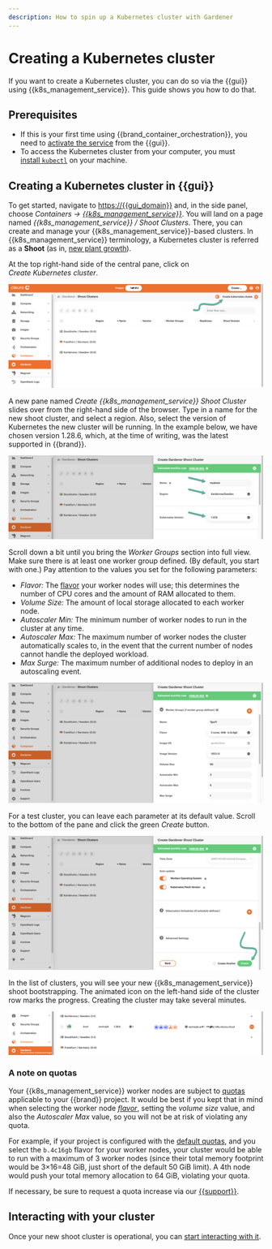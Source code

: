 ```yaml
---
description: How to spin up a Kubernetes cluster with Gardener
---
```

# Creating a Kubernetes cluster

If you want to create a Kubernetes cluster, you can do so via the {{gui}} using {{k8s_management_service}}.
This guide shows you how to do that.

## Prerequisites

* If this is your first time using {{brand_container_orchestration}}, you need to [activate the service](index.md) from the {{gui}}.
* To access the Kubernetes cluster from your computer, you must [install `kubectl`](https://kubernetes.io/docs/tasks/tools/#kubectl) on your machine.

## Creating a Kubernetes cluster in {{gui}}

To get started, navigate to <https://{{gui_domain}}> and, in the side panel, choose *Containers → [{{k8s_management_service}}](https://{{gui_domain}}/containers/gardener)*.
You will land on a page named *{{k8s_management_service}} / Shoot Clusters*.
There, you can create and manage your {{k8s_management_service}}-based clusters.
In {{k8s_management_service}} terminology, a Kubernetes cluster is referred as a **Shoot** (as in, [new plant growth](https://en.wikipedia.org/wiki/Shoot)).

At the top right-hand side of the central pane, click on *Create Kubernetes cluster*.

![{{k8s_management_service}} page in {{gui}}](assets/gardener_page.png)

A new pane named *Create {{k8s_management_service}} Shoot Cluster* slides over from the right-hand side of the browser.
Type in a name for the new shoot cluster, and select a region.
Also, select the version of Kubernetes the new cluster will be running.
In the example below, we have chosen version 1.28.6, which, at the time of writing, was the latest supported in {{brand}}.

!["Create {{k8s_management_service}} Shoot Cluster" panel, showing options to type in a cluster name, select region and Kubernetes version](assets/create-shoot-1.png)

Scroll down a bit until you bring the *Worker Groups* section into full view.
Make sure there is at least one worker group defined.
(By default, you start with one.)
Pay attention to the values you set for the following parameters:

* *Flavor:* The [flavor](../../../reference/flavors/index.md) your worker nodes will use;
this determines the number of CPU cores and the amount of RAM allocated to them.
* *Volume Size:* The amount of local storage allocated to each worker node.
* *Autoscaler Min:* The minimum number of worker nodes to run in the cluster at any time.
* *Autoscaler Max:* The maximum number of worker nodes the cluster automatically scales to, in the event that the current number of nodes cannot handle the deployed workload.
* *Max Surge:* The maximum number of additional nodes to deploy in an autoscaling event.

!["Create {{k8s_management_service}} Shoot Cluster" panel](assets/create-shoot-2.png)

For a test cluster, you can leave each parameter at its default value.
Scroll to the bottom of the pane and click the green *Create* button.

!["Create {{k8s_management_service}} Shoot Cluster" panel](assets/create-shoot-3.png)

In the list of clusters, you will see your new {{k8s_management_service}} shoot bootstrapping.
The animated icon on the left-hand side of the cluster row marks the progress.
Creating the cluster may take several minutes.

![Shoot cluster bootstrapping](assets/shoot_bootstrapping.png)

### A note on quotas

Your {{k8s_management_service}} worker nodes are subject to [quotas](../../../reference/quotas/openstack.md) applicable to your {{brand}} project.
It would be best if you kept that in mind when selecting the worker node [*flavor*](../../../reference/flavors/index.md), setting the _volume size_ value, and also the _Autoscaler Max_ value, so you will not be at risk of violating any quota.

For example, if your project is configured with the [default quotas](../../../reference/quotas/openstack.md), and you select the `b.4c16gb` flavor for your worker nodes, your cluster would be able to run with a maximum of 3 worker nodes (since their total memory footprint would be 3×16=48 GiB, just short of the default 50 GiB limit).
A 4th node would push your total memory allocation to 64 GiB, violating your quota.

If necessary, be sure to request a quota increase via our [{{support}}](https://{{support_domain}}/servicedesk).

## Interacting with your cluster

Once your new shoot cluster is operational, you can [start interacting with it](kubectl.md).
